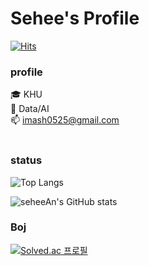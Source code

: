 # Sehee's Profile

[![Hits](https://hits.seeyoufarm.com/api/count/incr/badge.svg?url=https%3A%2F%2Fgithub.com%2FseheeAn&count_bg=%23B94DF5&title_bg=%23000000&icon=&icon_color=%23E7E7E7&title=hits&edge_flat=false)](https://hits.seeyoufarm.com)


### profile
🎓 KHU  
🌱 Data/AI  
📫 imash0525@gmail.com  
<br>


### status
![Top Langs](https://github-readme-stats.vercel.app/api/top-langs/?username=seheeAn&layout=compact&theme=cobalt)


![seheeAn's GitHub stats](https://github-readme-stats.vercel.app/api?username=seheeAn&show_icons=true&theme=cobalt)


### Boj
[![Solved.ac
프로필](http://mazassumnida.wtf/api/v2/generate_badge?boj=imash0728)](https://solved.ac/imash0728)
